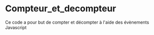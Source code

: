 # Compteur_et_decompteur
Ce code a pour but de compter et décompter à l'aide des évènements Javascript 
